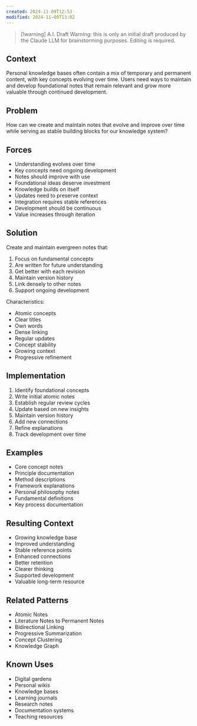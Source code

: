 ```yaml
---
created: 2024-11-09T12:53
modified: 2024-11-09T13:02
---
```


> [!warning] A.I. Draft
> Warning: this is only an initial draft produced by the Claude LLM for brainstorming purposes. Editing is required.

## Context

Personal knowledge bases often contain a mix of temporary and permanent content, with key concepts evolving over time. Users need ways to maintain and develop foundational notes that remain relevant and grow more valuable through continued development.

## Problem

How can we create and maintain notes that evolve and improve over time while serving as stable building blocks for our knowledge system?

## Forces

- Understanding evolves over time
- Key concepts need ongoing development
- Notes should improve with use
- Foundational ideas deserve investment
- Knowledge builds on itself
- Updates need to preserve context
- Integration requires stable references
- Development should be continuous
- Value increases through iteration

## Solution

Create and maintain evergreen notes that:

1. Focus on fundamental concepts
2. Are written for future understanding
3. Get better with each revision
4. Maintain version history
5. Link densely to other notes
6. Support ongoing development

Characteristics:

- Atomic concepts
- Clear titles
- Own words
- Dense linking
- Regular updates
- Concept stability
- Growing context
- Progressive refinement

## Implementation

1. Identify foundational concepts
2. Write initial atomic notes
3. Establish regular review cycles
4. Update based on new insights
5. Maintain version history
6. Add new connections
7. Refine explanations
8. Track development over time

## Examples

- Core concept notes
- Principle documentation
- Method descriptions
- Framework explanations
- Personal philosophy notes
- Fundamental definitions
- Key process documentation

## Resulting Context

- Growing knowledge base
- Improved understanding
- Stable reference points
- Enhanced connections
- Better retention
- Clearer thinking
- Supported development
- Valuable long-term resource

## Related Patterns

- Atomic Notes
- Literature Notes to Permanent Notes
- Bidirectional Linking
- Progressive Summarization
- Concept Clustering
- Knowledge Graph

## Known Uses

- Digital gardens
- Personal wikis
- Knowledge bases
- Learning journals
- Research notes
- Documentation systems
- Teaching resources